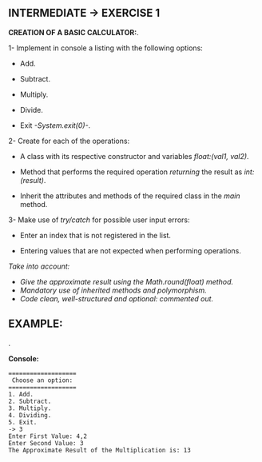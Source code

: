 <h2>INTERMEDIATE -> EXERCISE 1</h2>

**CREATION OF A BASIC CALCULATOR:**.

1- Implement in console a listing with the following options:

* Add.

* Subtract.

* Multiply.
 
* Divide.

* Exit *-System.exit(0)-*.

2- Create for each of the operations: 
* A class with its respective constructor and variables *float:(val1, val2)*.

* Method that performs the required operation *returning* the result as *int:(result)*.

* Inherit the attributes and methods of the required class in the *main* method.

3- Make use of *try/catch* for possible user input errors:

* Enter an index that is not registered in the list.

* Entering values that are not expected when performing operations.

*Take into account:* 

* *Give the approximate result using the Math.round(float) method.*
* *Mandatory use of inherited methods and polymorphism.*
* *Code clean, well-structured and optional: commented out.*

<h2>EXAMPLE:</h2>.

**Console:**

```
===================
 Choose an option:
===================
1. Add.
2. Subtract.
3. Multiply.
4. Dividing.
5. Exit.
-> 3
Enter First Value: 4,2
Enter Second Value: 3
The Approximate Result of the Multiplication is: 13
```
